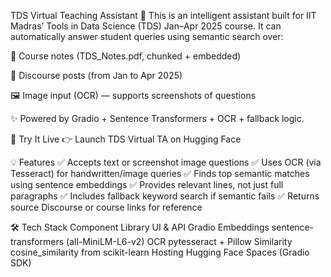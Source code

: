 TDS Virtual Teaching Assistant 🤖
This is an intelligent assistant built for IIT Madras’ Tools in Data Science (TDS) Jan–Apr 2025 course. It can automatically answer student queries using semantic search over:

📝 Course notes (TDS_Notes.pdf, chunked + embedded)

💬 Discourse posts (from Jan to Apr 2025)

🖼️ Image input (OCR) — supports screenshots of questions

✨ Powered by Gradio + Sentence Transformers + OCR + fallback logic.

🚀 Try It Live
👉 Launch TDS Virtual TA on Hugging Face

💡 Features
✅ Accepts text or screenshot image questions
✅ Uses OCR (via Tesseract) for handwritten/image queries
✅ Finds top semantic matches using sentence embeddings
✅ Provides relevant lines, not just full paragraphs
✅ Includes fallback keyword search if semantic fails
✅ Returns source Discourse or course links for reference

🛠️ Tech Stack
Component	Library
UI & API	Gradio
Embeddings	sentence-transformers (all-MiniLM-L6-v2)
OCR	pytesseract + Pillow
Similarity	cosine_similarity from scikit-learn
Hosting	Hugging Face Spaces (Gradio SDK)
